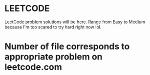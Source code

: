 # LEETCODE
LeetCode problem solutions will be here. Range from Easy to Medium because I'm too scared to try hard right now lol.
# Number of file corresponds to appropriate problem on leetcode.com

